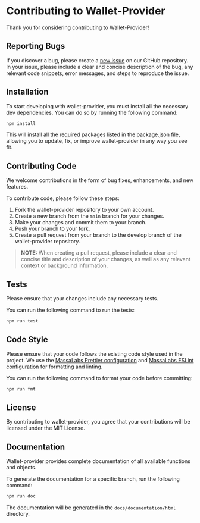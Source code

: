 # Contributing to Wallet-Provider
Thank you for considering contributing to Wallet-Provider!

## Reporting Bugs
If you discover a bug, please create a [new issue](https://github.com/massalabs/wallet-provider/issues/new?assignees=&labels=issue%3Abug&template=bug.md&title=) on our GitHub repository.
In your issue, please include a clear and concise description of the bug, any relevant code snippets, error messages, and steps to reproduce the issue.

## Installation
To start developing with wallet-provider, you must install all the necessary dev dependencies. You can do so by running the following command:

```sh
npm install
```

This will install all the required packages listed in the package.json file, allowing you to update, fix, or improve wallet-provider in any way you see fit. 

## Contributing Code
We welcome contributions in the form of bug fixes, enhancements, and new features.

To contribute code, please follow these steps:

1. Fork the wallet-provider repository to your own account.
2. Create a new branch from the `main` branch for your changes.
3. Make your changes and commit them to your branch.
4. Push your branch to your fork.
5. Create a pull request from your branch to the develop branch of the wallet-provider repository.

> **NOTE:** When creating a pull request, please include a clear and concise title and description of your changes, as well as any relevant context or background information.


## Tests
Please ensure that your changes include any necessary tests.

You can run the following command to run the tests:

```sh
npm run test
```

## Code Style
Please ensure that your code follows the existing code style used in the project.
We use the [MassaLabs Prettier configuration](https://github.com/massalabs/prettier-config-as) and [MassaLabs ESLint configuration](https://github.com/massalabs/eslint-config) for formatting and linting.

You can run the following command to format your code before committing:

```sh
npm run fmt
```


## License
By contributing to wallet-provider, you agree that your contributions will be licensed under the MIT License.

## Documentation
Wallet-provider provides complete documentation of all available functions and objects.

To generate the documentation for a specific branch, run the following command:

```sh
npm run doc
```

The documentation will be generated in the `docs/documentation/html` directory.
